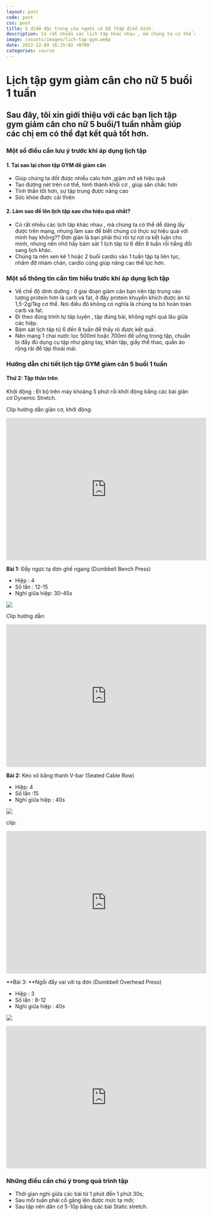```yaml
---
layout: post
code: post
css: post
title: 5 điểm đặc trưng của người có EQ thấp điển hình.
description: Có rất nhiều các lịch tâp khác nhau , mà chúng ta có thể dễ dàng lấy được trên mạng, nhưng làm sao để biết chúng có thực sự hiệu quả với mình hay không?? Đơn giản là bạn phải thử rồi tự rút ra kết luận cho mình, nhưng nên nhớ
image: /assets/images/lich-tap-gym.webp
date: 2022-12-09 16:15:02 +0700
categories: course
---
```


# **Lịch tập gym giảm cân cho nữ 5 buổi 1 tuần**

## **Sau đây, tôi xin giới thiệu với các bạn lịch tập gym giảm cân cho nữ 5 buổi/1 tuần nhằm giúp các chị em có thể đạt kết quả tốt hơn.**

### **Một số điều cần lưu ý trước khi áp dụng lịch tập**

#### 1. Tại sao lại chon tập GYM để giảm cân

- Giúp chúng ta đốt được nhiều calo hơn ,giảm mỡ sẽ hiệu quả
- Tạo đường nét trên cơ thể, hình thành khối cơ , giúp săn chắc hơn
- Tinh thần tốt hơn, sự tập trung được nâng cao
- Sức khỏe được cải thiện

#### 2. Làm sao để lên lịch tập sao cho hiệu quả nhất?

- Có rất nhiều các lịch tâp khác nhau , mà chúng ta có thể dễ dàng lấy được trên mạng, nhưng làm sao để biết chúng có thực sự hiệu quả với mình hay không?? Đơn giản là bạn phải thử rồi tự rút ra kết luận cho mình, nhưng nên nhớ hãy bám sát 1 lịch tâp từ 6 đến 8 tuần rồi hẵng đổi sang lịch khác.
- Chúng ta nên xen kẽ 1 hoặc 2 buổi cardio vào 1 tuần tập tạ liên tục, nhằm đỡ nhàm chán, cardio cũng giúp nâng cao thể lực hơn.

### Một số thông tin cần tìm hiểu trước khi áp dụng lịch tập

- Về chế độ dinh dưỡng : ở giai đoạn giảm cân bạn nên tập trung vào lượng protein hơn là carb và fat, ở đây protein khuyến khích được ăn từ 1,5-2g/1kg cơ thể. Nói điều đó không có nghĩa là chúng ta bỏ hoàn toàn carb và fat.
- Đi theo đúng trình tự tâp luyện , tập đúng bài, không nghỉ quá lâu giữa các hiệp.
- Bám sát lịch tâp từ 6 đến 8 tuần để thấy rõ được kết quả .
- Nên mang 1 chai nước lọc 500ml hoặc 700ml để uống trong tập, chuẩn bị đầy đủ dụng cụ tập như găng tay, khăn tập, giầy thể thao, quần áo rộng rãi để tập thoải mái.

### Hướng dẫn chi tiết lịch tập GYM giảm cân 5 buổi 1 tuần

#### Thứ 2: Tập thân trên

Khởi động : Đi bộ trên máy khoảng 5 phút rồi khởi động bằng các bài giãn cơ Dynemic Stretch.

Clip hướng dẫn giãn cơ, khởi động:

<iframe width="534" height="381" src="https://www.youtube.com/embed/uW3-Ue07H0M" title="Dynamic Stretching Warm Up Exercises Before Workout - Warmup Workout Routine Stretches" frameborder="0" allow="accelerometer; autoplay; clipboard-write; encrypted-media; gyroscope; picture-in-picture" allowfullscreen></iframe>

**Bài 1:** Đẩy ngực tạ đơn ghế ngang (Dumbbell Bench Press)

- Hiệp : 4
- Số lần : 12-15
- Nghỉ giữa hiệp: 30-45s

![](https://cuonggym.com/wp-content/uploads/2018/01/Bai-tap-nguc-cho-nu-Dumbbell-Bench-Press-women.jpg)

Clip hướng dẫn:

<iframe width="534" height="381" src="https://www.youtube.com/embed/X3YrlBmjWrY" title="DumbBell Bench Press" frameborder="0" allow="accelerometer; autoplay; clipboard-write; encrypted-media; gyroscope; picture-in-picture" allowfullscreen></iframe>

**Bài 2:** Kéo xô bằng thanh V-bar (Seated Cable Row)

- Hiệp: 4
- Số lần :15
- Nghỉ giữa hiệp : 40s

![](https://cuonggym.com/wp-content/uploads/2018/01/bai-tap-lung-xo-cho-nu-seated-low-row-cable-women.jpg)

clip:

<iframe width="534" height="381" src="https://www.youtube.com/embed/xQNrFHEMhI4" title="Seated Cable Row | Exercise Guide" frameborder="0" allow="accelerometer; autoplay; clipboard-write; encrypted-media; gyroscope; picture-in-picture" allowfullscreen></iframe>

**Bài 3: **Ngồi đẩy vai với tạ đơn (Dumbbell Overhead Press)

- Hiệp : 3
- Số lần : 8-12
- Nghỉ giữa hiệp : 40s

![](https://cuonggym.com/wp-content/uploads/2018/01/Bai-tap-vai-cho-nu-Dumbbell-Seated-Shoulder-Press-Women.jpg)

<iframe width="534" height="381" src="https://www.youtube.com/embed/mifkJdYqsZY" title="Seated Dumbbell Shoulder Press" frameborder="0" allow="accelerometer; autoplay; clipboard-write; encrypted-media; gyroscope; picture-in-picture" allowfullscreen></iframe>

### Những điều cần chú ý trong quá trình tập

- Thời gian nghỉ giữa các bài từ 1 phút đến 1 phút 30s;
- Sau mỗi tuần phải cố gắng lên được mức tạ mới;
- Sau tập nên dãn cơ 5-10p bằng các bài Static stretch.
